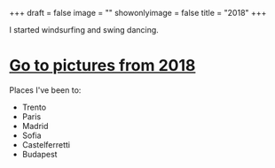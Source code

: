 +++
draft = false
image = ""
showonlyimage = false
title = "2018"
+++

<!--more-->

I started windsurfing and swing dancing.

# [Go to pictures from 2018](/portfolio/2018/)

Places I've been to:

- Trento
- Paris
- Madrid
- Sofia
- Castelferretti
- Budapest
